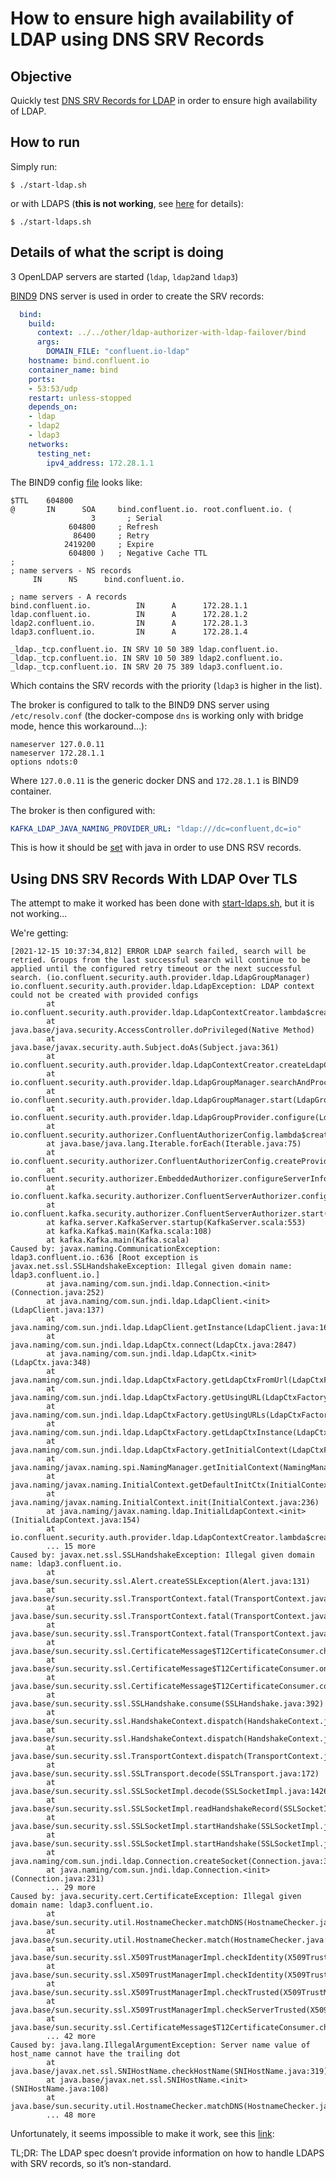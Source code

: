 # How to ensure high availability of LDAP using DNS SRV Records

## Objective

Quickly test [DNS SRV Records for LDAP](https://ldap.com/dns-srv-records-for-ldap/) in order to ensure high availability of LDAP.

## How to run

Simply run:

```
$ ./start-ldap.sh
```

or with LDAPS (**this is not working**, see [here](https://github.com/vdesabou/kafka-docker-playground/blob/master/other/ldap-authorizer-with-ldap-failover/README.md#using-dns-srv-records-with-ldap-over-tls) for details):

```
$ ./start-ldaps.sh
```

## Details of what the script is doing

3 OpenLDAP servers are started (`ldap`, `ldap2`and `ldap3`)

[BIND9](https://www.isc.org/bind/) DNS server is used in order to create the SRV records:

```yml
  bind:
    build:
      context: ../../other/ldap-authorizer-with-ldap-failover/bind
      args:
        DOMAIN_FILE: "confluent.io-ldap"
    hostname: bind.confluent.io
    container_name: bind
    ports:
    - 53:53/udp
    restart: unless-stopped
    depends_on:
    - ldap
    - ldap2
    - ldap3
    networks:
      testing_net:
        ipv4_address: 172.28.1.1
```

The BIND9 config [file](https://github.com/vdesabou/kafka-docker-playground/blob/master/other/ldap-authorizer-with-ldap-failover/bind/confluent.io-ldap) looks like:

```properties
$TTL    604800
@       IN      SOA     bind.confluent.io. root.confluent.io. (
                  3       ; Serial
             604800     ; Refresh
              86400     ; Retry
            2419200     ; Expire
             604800 )   ; Negative Cache TTL
;
; name servers - NS records
     IN      NS      bind.confluent.io.

; name servers - A records
bind.confluent.io.          IN      A      172.28.1.1
ldap.confluent.io.          IN      A      172.28.1.2
ldap2.confluent.io.         IN      A      172.28.1.3
ldap3.confluent.io.         IN      A      172.28.1.4

_ldap._tcp.confluent.io. IN SRV 10 50 389 ldap.confluent.io.
_ldap._tcp.confluent.io. IN SRV 10 50 389 ldap2.confluent.io.
_ldap._tcp.confluent.io. IN SRV 20 75 389 ldap3.confluent.io.
```

Which contains the SRV records with the priority (`ldap3` is higher in the list).

The broker is configured to talk to the BIND9 DNS server using `/etc/resolv.conf` (the docker-compose `dns` is working only with bridge mode, hence this workaround...):

```properties
nameserver 127.0.0.11
nameserver 172.28.1.1
options ndots:0
```

Where `127.0.0.11` is the generic docker DNS and `172.28.1.1` is BIND9 container.

The broker is then configured with:

```yml
KAFKA_LDAP_JAVA_NAMING_PROVIDER_URL: "ldap:///dc=confluent,dc=io"
```

This is how it should be [set](https://docs.oracle.com/javase/8/docs/technotes/guides/jndi/jndi-ldap.html#URLs) with java in order to use DNS RSV records.

## Using DNS SRV Records With LDAP Over TLS

The attempt to make it worked has been done with [start-ldaps.sh](https://github.com/vdesabou/kafka-docker-playground/blob/master/other/ldap-authorizer-with-ldap-failover/start-ldaps.sh), but it is not working...

We're getting:

```log
[2021-12-15 10:37:34,812] ERROR LDAP search failed, search will be retried. Groups from the last successful search will continue to be applied until the configured retry timeout or the next successful search. (io.confluent.security.auth.provider.ldap.LdapGroupManager)
io.confluent.security.auth.provider.ldap.LdapException: LDAP context could not be created with provided configs
        at io.confluent.security.auth.provider.ldap.LdapContextCreator.lambda$createLdapContext$0(LdapContextCreator.java:82)
        at java.base/java.security.AccessController.doPrivileged(Native Method)
        at java.base/javax.security.auth.Subject.doAs(Subject.java:361)
        at io.confluent.security.auth.provider.ldap.LdapContextCreator.createLdapContext(LdapContextCreator.java:78)
        at io.confluent.security.auth.provider.ldap.LdapGroupManager.searchAndProcessResults(LdapGroupManager.java:347)
        at io.confluent.security.auth.provider.ldap.LdapGroupManager.start(LdapGroupManager.java:185)
        at io.confluent.security.auth.provider.ldap.LdapGroupProvider.configure(LdapGroupProvider.java:32)
        at io.confluent.security.authorizer.ConfluentAuthorizerConfig.lambda$createProviders$2(ConfluentAuthorizerConfig.java:167)
        at java.base/java.lang.Iterable.forEach(Iterable.java:75)
        at io.confluent.security.authorizer.ConfluentAuthorizerConfig.createProviders(ConfluentAuthorizerConfig.java:167)
        at io.confluent.security.authorizer.EmbeddedAuthorizer.configureServerInfo(EmbeddedAuthorizer.java:96)
        at io.confluent.kafka.security.authorizer.ConfluentServerAuthorizer.configureServerInfo(ConfluentServerAuthorizer.java:85)
        at io.confluent.kafka.security.authorizer.ConfluentServerAuthorizer.start(ConfluentServerAuthorizer.java:148)
        at kafka.server.KafkaServer.startup(KafkaServer.scala:553)
        at kafka.Kafka$.main(Kafka.scala:108)
        at kafka.Kafka.main(Kafka.scala)
Caused by: javax.naming.CommunicationException: ldap3.confluent.io.:636 [Root exception is javax.net.ssl.SSLHandshakeException: Illegal given domain name: ldap3.confluent.io.]
        at java.naming/com.sun.jndi.ldap.Connection.<init>(Connection.java:252)
        at java.naming/com.sun.jndi.ldap.LdapClient.<init>(LdapClient.java:137)
        at java.naming/com.sun.jndi.ldap.LdapClient.getInstance(LdapClient.java:1616)
        at java.naming/com.sun.jndi.ldap.LdapCtx.connect(LdapCtx.java:2847)
        at java.naming/com.sun.jndi.ldap.LdapCtx.<init>(LdapCtx.java:348)
        at java.naming/com.sun.jndi.ldap.LdapCtxFactory.getLdapCtxFromUrl(LdapCtxFactory.java:262)
        at java.naming/com.sun.jndi.ldap.LdapCtxFactory.getUsingURL(LdapCtxFactory.java:226)
        at java.naming/com.sun.jndi.ldap.LdapCtxFactory.getUsingURLs(LdapCtxFactory.java:280)
        at java.naming/com.sun.jndi.ldap.LdapCtxFactory.getLdapCtxInstance(LdapCtxFactory.java:185)
        at java.naming/com.sun.jndi.ldap.LdapCtxFactory.getInitialContext(LdapCtxFactory.java:115)
        at java.naming/javax.naming.spi.NamingManager.getInitialContext(NamingManager.java:730)
        at java.naming/javax.naming.InitialContext.getDefaultInitCtx(InitialContext.java:305)
        at java.naming/javax.naming.InitialContext.init(InitialContext.java:236)
        at java.naming/javax.naming.ldap.InitialLdapContext.<init>(InitialLdapContext.java:154)
        at io.confluent.security.auth.provider.ldap.LdapContextCreator.lambda$createLdapContext$0(LdapContextCreator.java:80)
        ... 15 more
Caused by: javax.net.ssl.SSLHandshakeException: Illegal given domain name: ldap3.confluent.io.
        at java.base/sun.security.ssl.Alert.createSSLException(Alert.java:131)
        at java.base/sun.security.ssl.TransportContext.fatal(TransportContext.java:349)
        at java.base/sun.security.ssl.TransportContext.fatal(TransportContext.java:292)
        at java.base/sun.security.ssl.TransportContext.fatal(TransportContext.java:287)
        at java.base/sun.security.ssl.CertificateMessage$T12CertificateConsumer.checkServerCerts(CertificateMessage.java:654)
        at java.base/sun.security.ssl.CertificateMessage$T12CertificateConsumer.onCertificate(CertificateMessage.java:473)
        at java.base/sun.security.ssl.CertificateMessage$T12CertificateConsumer.consume(CertificateMessage.java:369)
        at java.base/sun.security.ssl.SSLHandshake.consume(SSLHandshake.java:392)
        at java.base/sun.security.ssl.HandshakeContext.dispatch(HandshakeContext.java:443)
        at java.base/sun.security.ssl.HandshakeContext.dispatch(HandshakeContext.java:421)
        at java.base/sun.security.ssl.TransportContext.dispatch(TransportContext.java:182)
        at java.base/sun.security.ssl.SSLTransport.decode(SSLTransport.java:172)
        at java.base/sun.security.ssl.SSLSocketImpl.decode(SSLSocketImpl.java:1426)
        at java.base/sun.security.ssl.SSLSocketImpl.readHandshakeRecord(SSLSocketImpl.java:1336)
        at java.base/sun.security.ssl.SSLSocketImpl.startHandshake(SSLSocketImpl.java:450)
        at java.base/sun.security.ssl.SSLSocketImpl.startHandshake(SSLSocketImpl.java:421)
        at java.naming/com.sun.jndi.ldap.Connection.createSocket(Connection.java:364)
        at java.naming/com.sun.jndi.ldap.Connection.<init>(Connection.java:231)
        ... 29 more
Caused by: java.security.cert.CertificateException: Illegal given domain name: ldap3.confluent.io.
        at java.base/sun.security.util.HostnameChecker.matchDNS(HostnameChecker.java:193)
        at java.base/sun.security.util.HostnameChecker.match(HostnameChecker.java:103)
        at java.base/sun.security.ssl.X509TrustManagerImpl.checkIdentity(X509TrustManagerImpl.java:459)
        at java.base/sun.security.ssl.X509TrustManagerImpl.checkIdentity(X509TrustManagerImpl.java:429)
        at java.base/sun.security.ssl.X509TrustManagerImpl.checkTrusted(X509TrustManagerImpl.java:229)
        at java.base/sun.security.ssl.X509TrustManagerImpl.checkServerTrusted(X509TrustManagerImpl.java:129)
        at java.base/sun.security.ssl.CertificateMessage$T12CertificateConsumer.checkServerCerts(CertificateMessage.java:638)
        ... 42 more
Caused by: java.lang.IllegalArgumentException: Server name value of host_name cannot have the trailing dot
        at java.base/javax.net.ssl.SNIHostName.checkHostName(SNIHostName.java:319)
        at java.base/javax.net.ssl.SNIHostName.<init>(SNIHostName.java:108)
        at java.base/sun.security.util.HostnameChecker.matchDNS(HostnameChecker.java:191)
        ... 48 more
```

Unfortunately, it seems impossible to make it work, see this [link](https://serverfault.com/questions/1002895/ldaps-srv-resolution-not-working):

TL;DR: The LDAP spec doesn’t provide information on how to handle LDAPS with SRV records, so it’s non-standard.
